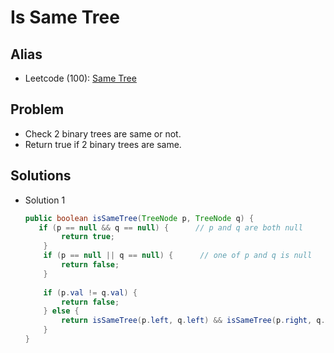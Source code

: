 # Is Same Tree

## Alias
- Leetcode (100): [Same Tree](https://leetcode.com/problems/same-tree/)

## Problem
- Check 2 binary trees are same or not.
- Return true if 2 binary trees are same.

## Solutions
- Solution 1
  ```java
  public boolean isSameTree(TreeNode p, TreeNode q) {
     if (p == null && q == null) {      // p and q are both null
          return true;
      } 
      if (p == null || q == null) {      // one of p and q is null
          return false;
      }
        
      if (p.val != q.val) {
          return false;
      } else {
          return isSameTree(p.left, q.left) && isSameTree(p.right, q.right);
      }
  }
  ```
